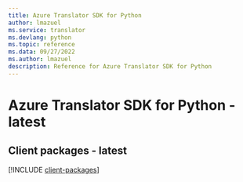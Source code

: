 ```yaml
---
title: Azure Translator SDK for Python
author: lmazuel
ms.service: translator
ms.devlang: python
ms.topic: reference
ms.data: 09/27/2022
ms.author: lmazuel
description: Reference for Azure Translator SDK for Python
---
```

# Azure Translator SDK for Python - latest

## Client packages - latest
[!INCLUDE [client-packages](translator-client-index.md)]